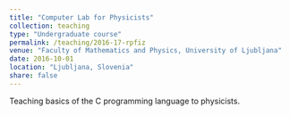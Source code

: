 ```yaml
---
title: "Computer Lab for Physicists"
collection: teaching
type: "Undergraduate course"
permalink: /teaching/2016-17-rpfiz
venue: "Faculty of Mathematics and Physics, University of Ljubljana"
date: 2016-10-01
location: "Ljubljana, Slovenia"
share: false
---
```


Teaching basics of the C programming language to physicists.
